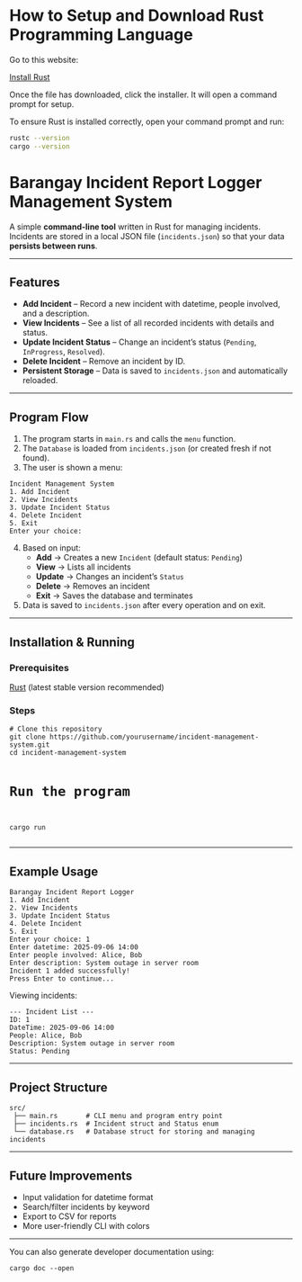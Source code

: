 # How to Setup and Download Rust Programming Language

<p>Go to this website:</p>
<a href="https://www.rust-lang.org/tools/install">Install Rust</a>
<p>Once the file has downloaded, click the installer. It will open a command prompt for setup.</p>
<p>To ensure Rust is installed correctly, open your command prompt and run:</p>

```bash
rustc --version
cargo --version
```

<h1>Barangay Incident Report Logger Management System</h1>

<p>A simple <strong>command-line tool</strong> written in Rust for managing incidents.<br>
Incidents are stored in a local JSON file (<code>incidents.json</code>) so that your data <strong>persists between runs</strong>.</p>

<hr>

<h2>Features</h2>
<ul>
  <li><strong>Add Incident</strong> – Record a new incident with datetime, people involved, and a description.</li>
  <li><strong>View Incidents</strong> – See a list of all recorded incidents with details and status.</li>
  <li><strong>Update Incident Status</strong> – Change an incident’s status (<code>Pending</code>, <code>InProgress</code>, <code>Resolved</code>).</li>
  <li><strong>Delete Incident</strong> – Remove an incident by ID.</li>
  <li><strong>Persistent Storage</strong> – Data is saved to <code>incidents.json</code> and automatically reloaded.</li>
</ul>

<hr>

<h2>Program Flow</h2>
<ol>
  <li>The program starts in <code>main.rs</code> and calls the <code>menu</code> function.</li>
  <li>The <code>Database</code> is loaded from <code>incidents.json</code> (or created fresh if not found).</li>
  <li>The user is shown a menu:</li>
</ol>

<pre><code>Incident Management System
1. Add Incident
2. View Incidents
3. Update Incident Status
4. Delete Incident
5. Exit
Enter your choice:
</code></pre>

<ol start="4">
  <li>
    Based on input:
    <ul>
      <li><strong>Add</strong> → Creates a new <code>Incident</code> (default status: <code>Pending</code>)</li>
      <li><strong>View</strong> → Lists all incidents</li>
      <li><strong>Update</strong> → Changes an incident’s <code>Status</code></li>
      <li><strong>Delete</strong> → Removes an incident</li>
      <li><strong>Exit</strong> → Saves the database and terminates</li>
    </ul>
  </li>
  <li>Data is saved to <code>incidents.json</code> after every operation and on exit.</li>
</ol>

<hr>

<h2>Installation &amp; Running</h2>

<h3>Prerequisites</h3>
<p><a href="https://www.rust-lang.org/tools/install">Rust</a> (latest stable version recommended)</p>

<h3>Steps</h3>
<pre><code># Clone this repository
git clone https://github.com/yourusername/incident-management-system.git
cd incident-management-system

# Run the program
cargo run
</code></pre>

<hr>

<h2>Example Usage</h2>

<pre><code>Barangay Incident Report Logger
1. Add Incident
2. View Incidents
3. Update Incident Status
4. Delete Incident
5. Exit
Enter your choice: 1
Enter datetime: 2025-09-06 14:00
Enter people involved: Alice, Bob
Enter description: System outage in server room
Incident 1 added successfully!
Press Enter to continue...
</code></pre>

<p>Viewing incidents:</p>

<pre><code>--- Incident List ---
ID: 1
DateTime: 2025-09-06 14:00
People: Alice, Bob
Description: System outage in server room
Status: Pending
</code></pre>

<hr>

<h2>Project Structure</h2>
<pre><code>src/
 ├── main.rs       # CLI menu and program entry point
 ├── incidents.rs  # Incident struct and Status enum
 └── database.rs   # Database struct for storing and managing incidents
</code></pre>

<hr>

<h2>Future Improvements</h2>
<ul>
  <li>Input validation for datetime format</li>
  <li>Search/filter incidents by keyword</li>
  <li>Export to CSV for reports</li>
  <li>More user-friendly CLI with colors</li>
</ul>

<hr>

<p>You can also generate developer documentation using:</p>

<pre><code>cargo doc --open
</code></pre>
